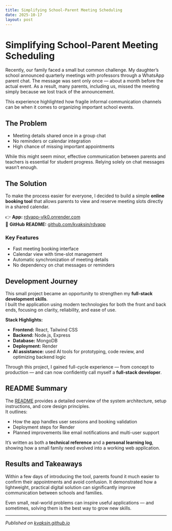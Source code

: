 ```yaml
---
title: Simplifying School-Parent Meeting Scheduling
date: 2025-10-17
layout: post
---
```

# Simplifying School-Parent Meeting Scheduling

Recently, our family faced a small but common challenge. My daughter’s school announced quarterly meetings with professors through a WhatsApp parent chat. The message was sent only once — about a month before the actual event. As a result, many parents, including us, missed the meeting simply because we lost track of the announcement.

This experience highlighted how fragile informal communication channels can be when it comes to organizing important school events.

## The Problem

- Meeting details shared once in a group chat  
- No reminders or calendar integration  
- High chance of missing important appointments  

While this might seem minor, effective communication between parents and teachers is essential for student progress. Relying solely on chat messages wasn’t enough.

## The Solution

To make the process easier for everyone, I decided to build a simple **online booking tool** that allows parents to view and reserve meeting slots directly in a shared calendar.

👉 **App:** [rdvapp-vlk0.onrender.com](https://rdvapp-vlk0.onrender.com/)  
📘 **GitHub README:** [github.com/kvaksin/rdvapp](https://github.com/kvaksin/rdvapp/blob/main/README.md)

### Key Features
- Fast meeting booking interface  
- Calendar view with time-slot management  
- Automatic synchronization of meeting details  
- No dependency on chat messages or reminders  

## Development Journey

This small project became an opportunity to strengthen my **full-stack development skills**.  
I built the application using modern technologies for both the front and back ends, focusing on clarity, reliability, and ease of use.

**Stack Highlights:**
- **Frontend:** React, Tailwind CSS  
- **Backend:** Node.js, Express  
- **Database:** MongoDB  
- **Deployment:** Render  
- **AI assistance:** used AI tools for prototyping, code review, and optimizing backend logic  

Through this project, I gained full-cycle experience — from concept to production — and can now confidently call myself a **full-stack developer**.

## README Summary

The [README](https://github.com/kvaksin/rdvapp/blob/main/README.md) provides a detailed overview of the system architecture, setup instructions, and core design principles.  
It outlines:
- How the app handles user sessions and booking validation  
- Deployment steps for Render  
- Planned improvements like email notifications and multi-user support  

It’s written as both a **technical reference** and a **personal learning log**, showing how a small family need evolved into a working web application.

## Results and Takeaways

Within a few days of introducing the tool, parents found it much easier to confirm their appointments and avoid confusion. It demonstrated how a lightweight, practical digital solution can significantly improve communication between schools and families.

Even small, real-world problems can inspire useful applications — and sometimes, solving them is the best way to grow new skills.

---

*Published on [kvaksin.github.io](https://kvaksin.github.io)*
